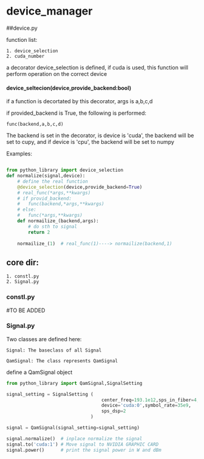 # device_manager

##device.py 

function list:
    
    1. device_selection
    2. cuda_number


a decorator device_selection is defined, if cuda is used, this function will perform operation on the correct device 

#### device_seltecion(device,provide_backend:bool)
if a function is decortated by this decorator, args is a,b,c,d

if provided_backend is True, the following is performed:

    func(backend,a,b,c,d)

The backend is set in the decorator, is device is 'cuda', the backend will be 
set to cupy, and if device is 'cpu', the backend will be set to numpy

Examples:
```python

from python_library import device_selection
def normalize(signal,device):
    # define the real function
    @device_selection(device,provide_backend=True)
    # real_func(*args,**kwargs)
    # if provid_backend:
    #   func(backend,*args,**kwargs)
    # else:
    #   func(*args,**kwargs)
    def normailize_(backend,args):
        # do sth to signal
        return 2
    
    normailize_(1)  # real_func(1)----> normailize(backend,1)
```
## core dir:
    1. constl.py
    2. Signal.py

### constl.py
#TO BE ADDED

### Signal.py
Two classes are defined here:
    
    Signal: The baseclass of all Signal

    QamSignal: The class represents QamSignal

define a QamSignal object

```python
from python_library import QamSignal,SignalSetting

signal_setting = SignalSetting (
                                   center_freq=193.1e12,sps_in_fiber=4,
                                   device='cuda:0',symbol_rate=35e9,
                                   sps_dsp=2     
                               )

signal = QamSignal(signal_setting=signal_setting)

signal.normalize()  # inplace normalize the signal
signal.to('cuda:1') # Move signal to NVIDIA GRAPHIC CARD
signal.power()      # print the signal power in W and dBm

```
